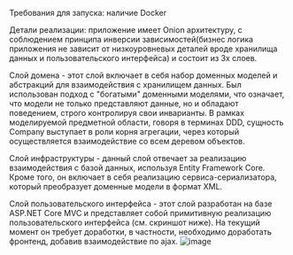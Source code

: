 Требования для запуска:
наличие Docker

Детали реализации:
приложение имеет Onion архитектуру, с соблюдением принципа инверсии зависимостей(бизнес логика приложения не зависит от низкоуровневых деталей вроде хранилища данных и пользовательского интерфейса) и состоит из 3х слоев.

Слой домена -
этот слой включает в себя набор доменных моделей и абстракций для взаимодействия с хранилищем данных. Был использован подход с "богатыми" доменными моделями, что означает, что модели не только представляют данные, но и обладают поведением, строго контролируя свои инварианты. В рамках моделируемой предметной области, говоря в терминах DDD, сущность Company выступает в роли корня агрегации, через который осуществляется взаимодействие со всем деревом объектов.

Слой инфраструктуры -
данный слой отвечает за реализацию взаимодействия с базой данных, используя Entity Framework Core. Кроме того, он включает в себя реализацию сервиса-сериализатора, который преобразует доменные модели в формат XML.

Слой пользовательского интерфейса -
этот слой разработан на базе ASP.NET Core MVC и представляет собой примитивную реализацию пользовательского интерфейса (см. скриншот ниже). 
На текущий момент он требует доработки, в частности, необходимо доработать фронтенд, добавив взаимодействие по ajax.
![image](https://github.com/user-attachments/assets/38132a8d-b5dc-429e-aaac-814cdec9d295)
